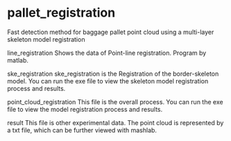 # pallet_registration
Fast detection method for baggage pallet point cloud using a multi-layer skeleton model registration

line_registration
Shows the data of Point-line registration. Program by matlab.

ske_registration
ske_registration is the Registration of the border-skeleton model. You can run the exe file to view the skeleton model registration process and results.

point_cloud_registration
This file is the overall process. You can run the exe file to view the model registration process and results.

result
This file is other experimental data. The point cloud is represented by a txt file, which can be further viewed with mashlab.
